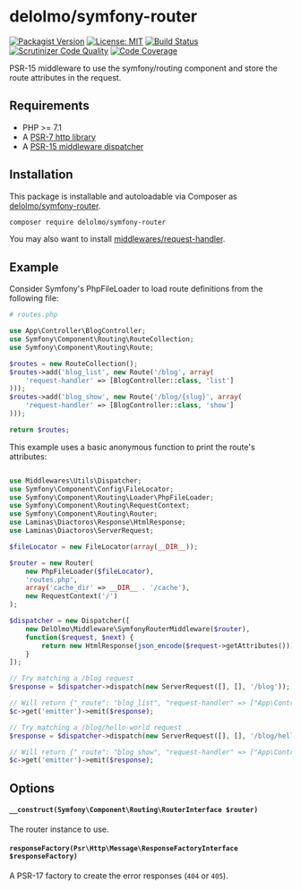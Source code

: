 # delolmo/symfony-router

 [![Packagist Version](https://img.shields.io/packagist/v/delolmo/symfony-router.svg?style=flat-square)](https://packagist.org/packages/delolmo/symfony-router)
 [![License: MIT](https://img.shields.io/badge/License-MIT-yellow.svg)](https://opensource.org/licenses/MIT)
 [![Build Status](https://travis-ci.org/delolmo/symfony-router.svg)](https://travis-ci.org/delolmo/symfony-router)
 [![Scrutinizer Code Quality](https://scrutinizer-ci.com/g/delolmo/symfony-router/badges/quality-score.png?b=master)](https://scrutinizer-ci.com/g/delolmo/symfony-router/?branch=master)
 [![Code Coverage](https://scrutinizer-ci.com/g/delolmo/symfony-router/badges/coverage.png?b=master)](https://scrutinizer-ci.com/g/delolmo/symfony-router/?branch=master)

PSR-15 middleware to use the symfony/routing component and store the route attributes in the request.

## Requirements

* PHP >= 7.1
* A [PSR-7 http library](https://github.com/middlewares/awesome-psr15-middlewares#psr-7-implementations)
* A [PSR-15 middleware dispatcher](https://github.com/middlewares/awesome-psr15-middlewares#dispatcher)

## Installation

This package is installable and autoloadable via Composer as [delolmo/symfony-router](https://packagist.org/packages/delolmo/symfony-router).

```sh
composer require delolmo/symfony-router
```

You may also want to install [middlewares/request-handler](https://packagist.org/packages/middlewares/request-handler).

## Example

Consider Symfony's PhpFileLoader to load route definitions from the following file:

``` php
# routes.php

use App\Controller\BlogController;
use Symfony\Component\Routing\RouteCollection;
use Symfony\Component\Routing\Route;

$routes = new RouteCollection();
$routes->add('blog_list', new Route('/blog', array(
    'request-handler' => [BlogController::class, 'list']
)));
$routes->add('blog_show', new Route('/blog/{slug}', array(
    'request-handler' => [BlogController::class, 'show']
)));

return $routes;

```

This example uses a basic anonymous function to print the route's attributes:

```php

use Middlewares\Utils\Dispatcher;
use Symfony\Component\Config\FileLocator;
use Symfony\Component\Routing\Loader\PhpFileLoader;
use Symfony\Component\Routing\RequestContext;
use Symfony\Component\Routing\Router;
use Laminas\Diactoros\Response\HtmlResponse;
use Laminas\Diactoros\ServerRequest;

$fileLocator = new FileLocator(array(__DIR__));

$router = new Router(
    new PhpFileLoader($fileLocator),
    'routes.php',
    array('cache_dir' => __DIR__ . '/cache'),
    new RequestContext('/')
);

$dispatcher = new Dispatcher([
    new DelOlmo\Middleware\SymfonyRouterMiddleware($router),
    function($request, $next) {
        return new HtmlResponse(json_encode($request->getAttributes()));
    }
]);

// Try matching a /blog request
$response = $dispatcher->dispatch(new ServerRequest([], [], '/blog'));

// Will return {"_route": "blog_list", "request-handler" => ["App\Controller\BlogController", "list"]}
$c->get('emitter')->emit($response);

// Try matching a /blog/hello-world request
$response = $dispatcher->dispatch(new ServerRequest([], [], '/blog/hello-world'));

// Will return {"_route": "blog_show", "request-handler" => ["App\Controller\BlogController", "show"], "slug" => "hello-world"}
$c->get('emitter')->emit($response);

```

## Options

#### `__construct(Symfony\Component\Routing\RouterInterface $router)`

The router instance to use.

#### `responseFactory(Psr\Http\Message\ResponseFactoryInterface $responseFactory)`

A PSR-17 factory to create the error responses (`404` or `405`).
